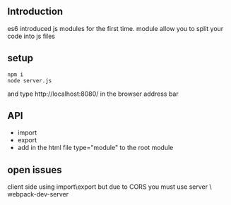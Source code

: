 <h2>Introduction</h2>
es6 introduced js modules for the first time. module allow you to split your code into js files 


<h2>setup</h2>

```
npm i
node server.js

```
and type http://localhost:8080/ in the browser address bar

<h2>API</h2>
<ul>
<li>import</li>
<li>export</li>
<li>add in the html file type="module" to the root module </li>
</ul>

<h2>open issues</h2>
client side using import\export but due to CORS you must use server \ webpack-dev-server